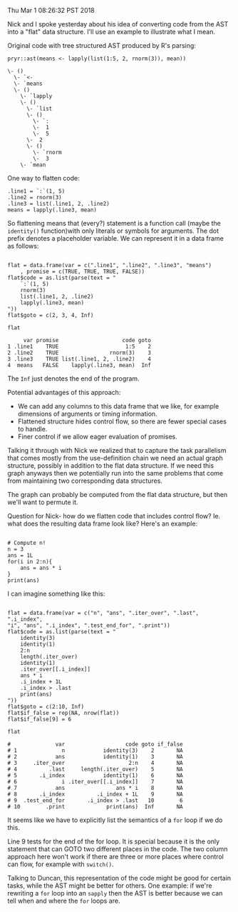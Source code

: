 Thu Mar  1 08:26:32 PST 2018

Nick and I spoke yesterday about his idea of converting code from the AST
into a "flat" data structure. I'll use an example to illustrate what I
mean.

Original code with tree structured AST produced by R's parsing:

```{R}
pryr::ast(means <- lapply(list(1:5, 2, rnorm(3)), mean))

\- ()
  \- `<-
  \- `means
  \- ()
    \- `lapply
    \- ()
      \- `list
      \- ()
        \- `:
        \-  1
        \-  5
      \-  2
      \- ()
        \- `rnorm
        \-  3
    \- `mean
```

One way to flatten code:

```{R}
.line1 = `:`(1, 5)
.line2 = rnorm(3)
.line3 = list(.line1, 2, .line2)
means = lapply(.line3, mean)
```

So flattening means that (every?) statement is a function call (maybe the
`identity()` function)with only
literals or symbols for arguments. The dot prefix denotes a placeholder
variable. We can represent it in a data frame as
follows:

```{R}

flat = data.frame(var = c(".line1", ".line2", ".line3", "means")
    , promise = c(TRUE, TRUE, TRUE, FALSE))
flat$code = as.list(parse(text = "
    `:`(1, 5)
    rnorm(3)
    list(.line1, 2, .line2)
    lapply(.line3, mean)
"))
flat$goto = c(2, 3, 4, Inf)

flat

     var promise                    code goto
1 .line1    TRUE                     1:5    2
2 .line2    TRUE                rnorm(3)    3
3 .line3    TRUE list(.line1, 2, .line2)    4
4  means   FALSE    lapply(.line3, mean)  Inf
```

The `Inf` just denotes the end of the program.

Potential advantages of this approach:

- We can add any columns to this data frame that we like, for example
  dimensions of arguments or timing information.
- Flattened structure hides control flow, so there are fewer special
  cases to handle.
- Finer control if we allow eager evaluation of promises.

Talking it through with Nick we realized that to capture the task
parallelism that comes mostly from the use-definition chain we need an
actual graph structure, possibly in addition to the flat data structure. If
we need this graph anyways then we potentially run into the same problems
that come from maintaining two corresponding data structures. 

The graph can probably be computed from the flat data structure, but then
we'll want to permute it.

Question for Nick- how do we flatten code that includes control flow?
Ie. what does the resulting data frame look like? Here's an example:

```{R}

# Compute n!
n = 3
ans = 1L
for(i in 2:n){
    ans = ans * i
}
print(ans)

```

I can imagine something like this:

```{R}

flat = data.frame(var = c("n", "ans", ".iter_over", ".last", ".i_index",
"i", "ans", ".i_index", ".test_end_for", ".print"))
flat$code = as.list(parse(text = "
    identity(3)
    identity(1)
    2:n
    length(.iter_over)
    identity(1)            
    .iter_over[[.i_index]]
    ans * i
    .i_index + 1L
    .i_index > .last
    print(ans)
"))
flat$goto = c(2:10, Inf)
flat$if_false = rep(NA, nrow(flat))
flat$if_false[9] = 6

flat

#              var                   code goto if_false
# 1              n            identity(3)    2       NA
# 2            ans            identity(1)    3       NA
# 3     .iter_over                    2:n    4       NA
# 4          .last     length(.iter_over)    5       NA
# 5       .i_index            identity(1)    6       NA
# 6              i .iter_over[[.i_index]]    7       NA
# 7            ans                ans * i    8       NA
# 8       .i_index          .i_index + 1L    9       NA
# 9  .test_end_for       .i_index > .last   10        6
# 10        .print             print(ans)  Inf       NA

```

It seems like we have to explicitly list the semantics of a `for` loop if
we do this.

Line 9 tests for the end of the for loop. It is special because it is the
only statement that can GOTO two different places in the code. The two
column approach here won't work if there are three or more places where
control can flow, for example with `switch()`.

Talking to Duncan, this representation of the code might be good for
certain tasks, while the AST might be better for others. One example: if
we're rewriting a `for` loop into an `sapply` then the AST is better
because we can tell when and where the `for` loops are.

